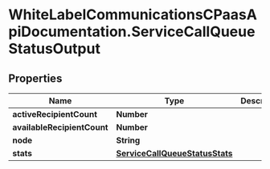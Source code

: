 # WhiteLabelCommunicationsCPaasApiDocumentation.ServiceCallQueueStatusOutput

## Properties

Name | Type | Description | Notes
------------ | ------------- | ------------- | -------------
**activeRecipientCount** | **Number** |  | [optional] 
**availableRecipientCount** | **Number** |  | [optional] 
**node** | **String** |  | [optional] 
**stats** | [**ServiceCallQueueStatusStats**](ServiceCallQueueStatusStats.md) |  | [optional] 


